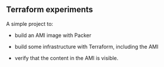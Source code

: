 Terraform experiments
---------------------

A simple project to:

* build an AMI image with Packer

* build some infrastructure with Terraform, including the AMI

* verify that the content in the AMI is visible.

